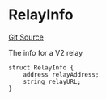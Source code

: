 # RelayInfo
[Git Source](https://github.com/Layr-Labs/eigenda/blob/f0d0dc5708f7e00684e5f5d89ab0227171768419/src/interfaces/IEigenDAStructs.sol)

The info for a V2 relay


```solidity
struct RelayInfo {
    address relayAddress;
    string relayURL;
}
```

